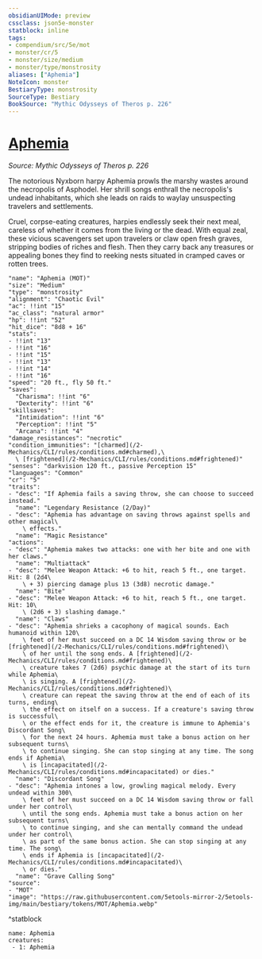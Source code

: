 ```yaml
---
obsidianUIMode: preview
cssclass: json5e-monster
statblock: inline
tags:
- compendium/src/5e/mot
- monster/cr/5
- monster/size/medium
- monster/type/monstrosity
aliases: ["Aphemia"]
NoteIcon: monster
BestiaryType: monstrosity
SourceType: Bestiary
BookSource: "Mythic Odysseys of Theros p. 226"
---
```

# [Aphemia](2-Mechanics/CLI/bestiary/monstrosity/aphemia-mot.md)
*Source: Mythic Odysseys of Theros p. 226*  

The notorious Nyxborn harpy Aphemia prowls the marshy wastes around the necropolis of Asphodel. Her shrill songs enthrall the necropolis's undead inhabitants, which she leads on raids to waylay unsuspecting travelers and settlements.

Cruel, corpse-eating creatures, harpies endlessly seek their next meal, careless of whether it comes from the living or the dead. With equal zeal, these vicious scavengers set upon travelers or claw open fresh graves, stripping bodies of riches and flesh. Then they carry back any treasures or appealing bones they find to reeking nests situated in cramped caves or rotten trees.

```statblock
"name": "Aphemia (MOT)"
"size": "Medium"
"type": "monstrosity"
"alignment": "Chaotic Evil"
"ac": !!int "15"
"ac_class": "natural armor"
"hp": !!int "52"
"hit_dice": "8d8 + 16"
"stats":
- !!int "13"
- !!int "16"
- !!int "15"
- !!int "13"
- !!int "14"
- !!int "16"
"speed": "20 ft., fly 50 ft."
"saves":
  "Charisma": !!int "6"
  "Dexterity": !!int "6"
"skillsaves":
  "Intimidation": !!int "6"
  "Perception": !!int "5"
  "Arcana": !!int "4"
"damage_resistances": "necrotic"
"condition_immunities": "[charmed](/2-Mechanics/CLI/rules/conditions.md#charmed),\
  \ [frightened](/2-Mechanics/CLI/rules/conditions.md#frightened)"
"senses": "darkvision 120 ft., passive Perception 15"
"languages": "Common"
"cr": "5"
"traits":
- "desc": "If Aphemia fails a saving throw, she can choose to succeed instead."
  "name": "Legendary Resistance (2/Day)"
- "desc": "Aphemia has advantage on saving throws against spells and other magical\
    \ effects."
  "name": "Magic Resistance"
"actions":
- "desc": "Aphemia makes two attacks: one with her bite and one with her claws."
  "name": "Multiattack"
- "desc": "Melee Weapon Attack: +6 to hit, reach 5 ft., one target. Hit: 8 (2d4\
    \ + 3) piercing damage plus 13 (3d8) necrotic damage."
  "name": "Bite"
- "desc": "Melee Weapon Attack: +6 to hit, reach 5 ft., one target. Hit: 10\
    \ (2d6 + 3) slashing damage."
  "name": "Claws"
- "desc": "Aphemia shrieks a cacophony of magical sounds. Each humanoid within 120\
    \ feet of her must succeed on a DC 14 Wisdom saving throw or be [frightened](/2-Mechanics/CLI/rules/conditions.md#frightened)\
    \ of her until the song ends. A [frightened](/2-Mechanics/CLI/rules/conditions.md#frightened)\
    \ creature takes 7 (2d6) psychic damage at the start of its turn while Aphemia\
    \ is singing. A [frightened](/2-Mechanics/CLI/rules/conditions.md#frightened)\
    \ creature can repeat the saving throw at the end of each of its turns, ending\
    \ the effect on itself on a success. If a creature's saving throw is successful\
    \ or the effect ends for it, the creature is immune to Aphemia's Discordant Song\
    \ for the next 24 hours. Aphemia must take a bonus action on her subsequent turns\
    \ to continue singing. She can stop singing at any time. The song ends if Aphemia\
    \ is [incapacitated](/2-Mechanics/CLI/rules/conditions.md#incapacitated) or dies."
  "name": "Discordant Song"
- "desc": "Aphemia intones a low, growling magical melody. Every undead within 300\
    \ feet of her must succeed on a DC 14 Wisdom saving throw or fall under her control\
    \ until the song ends. Aphemia must take a bonus action on her subsequent turns\
    \ to continue singing, and she can mentally command the undead under her control\
    \ as part of the same bonus action. She can stop singing at any time. The song\
    \ ends if Aphemia is [incapacitated](/2-Mechanics/CLI/rules/conditions.md#incapacitated)\
    \ or dies."
  "name": "Grave Calling Song"
"source":
- "MOT"
"image": "https://raw.githubusercontent.com/5etools-mirror-2/5etools-img/main/bestiary/tokens/MOT/Aphemia.webp"
```
^statblock

```encounter-table
name: Aphemia
creatures:
 - 1: Aphemia
```